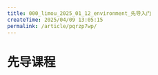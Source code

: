 ```yaml
---
title: 000_limou_2025_01_12_environment_先导入门
createTime: 2025/04/09 13:05:15
permalink: /article/pqrzp7wp/
---
```

# 先导课程
